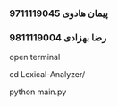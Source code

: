 ### پیمان هادوی 9711119045	
### رضا بهزادی 9811119004

open terminal

cd Lexical-Analyzer/

python main.py